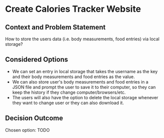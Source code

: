 # Create Calories Tracker Website

## Context and Problem Statement
How to store the users data (i.e. body measurements, food entries) via local storage? 

## Considered Options

* We can set an entry in local storage that takes the username as the key and their body measurements and food entries as the value.
* We can also store user's body measurements and food entries in a JSON file and prompt the user to save it to their computer, so they can keep the history if they change computer/browsers/etc.
* The users will also have the option to delete the local storage whenever they want to change user or they can also download it. 

## Decision Outcome

Chosen option: TODO
